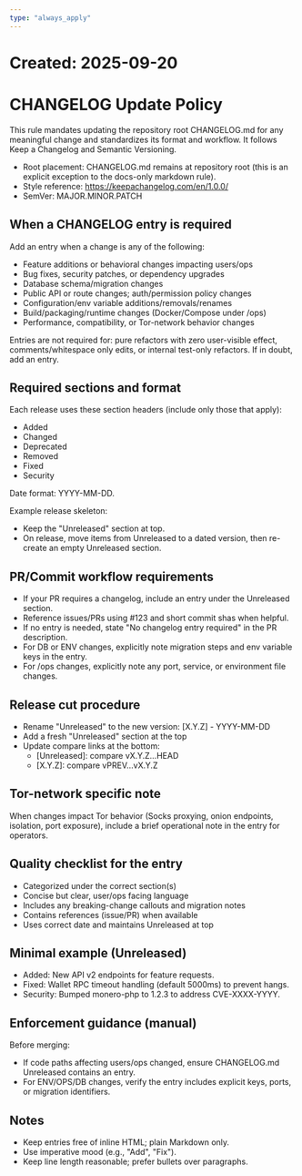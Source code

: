 ```yaml
---
type: "always_apply"
---
```


# Created: 2025-09-20

# CHANGELOG Update Policy

This rule mandates updating the repository root CHANGELOG.md for any meaningful change and standardizes its format and workflow. It follows Keep a Changelog and Semantic Versioning.

- Root placement: CHANGELOG.md remains at repository root (this is an explicit exception to the docs-only markdown rule).
- Style reference: https://keepachangelog.com/en/1.0.0/
- SemVer: MAJOR.MINOR.PATCH

## When a CHANGELOG entry is required
Add an entry when a change is any of the following:
- Feature additions or behavioral changes impacting users/ops
- Bug fixes, security patches, or dependency upgrades
- Database schema/migration changes
- Public API or route changes; auth/permission policy changes
- Configuration/env variable additions/removals/renames
- Build/packaging/runtime changes (Docker/Compose under /ops)
- Performance, compatibility, or Tor-network behavior changes

Entries are not required for: pure refactors with zero user-visible effect, comments/whitespace only edits, or internal test-only refactors. If in doubt, add an entry.

## Required sections and format
Each release uses these section headers (include only those that apply):
- Added
- Changed
- Deprecated
- Removed
- Fixed
- Security

Date format: YYYY-MM-DD.

Example release skeleton:

- Keep the "Unreleased" section at top.
- On release, move items from Unreleased to a dated version, then re-create an empty Unreleased section.

## PR/Commit workflow requirements
- If your PR requires a changelog, include an entry under the Unreleased section.
- Reference issues/PRs using #123 and short commit shas when helpful.
- If no entry is needed, state "No changelog entry required" in the PR description.
- For DB or ENV changes, explicitly note migration steps and env variable keys in the entry.
- For /ops changes, explicitly note any port, service, or environment file changes.

## Release cut procedure
- Rename "Unreleased" to the new version: [X.Y.Z] - YYYY-MM-DD
- Add a fresh "Unreleased" section at the top
- Update compare links at the bottom:
  - [Unreleased]: compare vX.Y.Z...HEAD
  - [X.Y.Z]: compare vPREV...vX.Y.Z

## Tor-network specific note
When changes impact Tor behavior (Socks proxying, onion endpoints, isolation, port exposure), include a brief operational note in the entry for operators.

## Quality checklist for the entry
- Categorized under the correct section(s)
- Concise but clear, user/ops facing language
- Includes any breaking-change callouts and migration notes
- Contains references (issue/PR) when available
- Uses correct date and maintains Unreleased at top

## Minimal example (Unreleased)

- Added: New API v2 endpoints for feature requests.
- Fixed: Wallet RPC timeout handling (default 5000ms) to prevent hangs.
- Security: Bumped monero-php to 1.2.3 to address CVE-XXXX-YYYY.

## Enforcement guidance (manual)
Before merging:
- If code paths affecting users/ops changed, ensure CHANGELOG.md Unreleased contains an entry.
- For ENV/OPS/DB changes, verify the entry includes explicit keys, ports, or migration identifiers.

## Notes
- Keep entries free of inline HTML; plain Markdown only.
- Use imperative mood (e.g., "Add", "Fix").
- Keep line length reasonable; prefer bullets over paragraphs.


